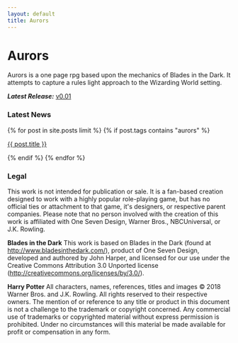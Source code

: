 ```yaml
---
layout: default
title: Aurors
---
```


# Aurors

Aurors is a one page rpg based upon the mechanics of Blades in the Dark. It attempts to capture a rules light approach to the Wizarding World setting.

***Latest Release:*** [v0.01](/projects/aurors/aurors_v0_01.pdf)

### Latest News

{% for post in site.posts limit %}
  {% if post.tags contains "aurors" %}

<p><a href="{{ post.url }}">{{ post.title }}</a></p>

  {% endif %}
{% endfor %}

### Legal

This work is not intended for publication or sale. It is a fan-based creation designed to work with a highly popular role-playing game, but has no official ties or attachment to that game, it's designers, or respective parent companies. Please note that no person involved with the creation of this work is affiliated with One Seven Design, Warner Bros., NBCUniversal, or J.K. Rowling.

**Blades in the Dark**
This work is based on Blades in the Dark (found at http://www.bladesinthedark.com/), product of One Seven Design, developed and authored by John Harper, and licensed for our use under the Creative Commons Attribution 3.0 Unported license (http://creativecommons.org/licenses/by/3.0/).

**Harry Potter**
All characters, names, references, titles and images © 2018 Warner Bros. and J.K. Rowling. All rights reserved to their respective owners. The mention of or reference to any title or product in this document is not a challenge to the trademark or copyright concerned. Any commercial use of trademarks or copyrighted material without express permission is prohibited. Under no circumstances will this material be made available for profit or compensation in any form.

